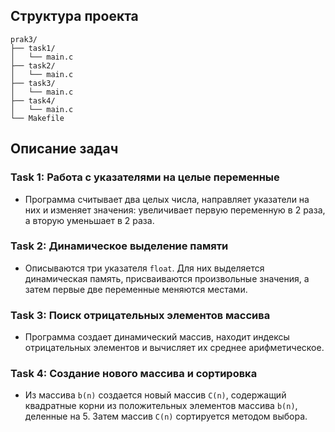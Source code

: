 ## Структура проекта
```
prak3/
├── task1/
│   └── main.c
├── task2/
│   └── main.c
├── task3/
│   └── main.c
├── task4/
│   └── main.c
└── Makefile
```

## Описание задач

### Task 1: Работа с указателями на целые переменные
- Программа считывает два целых числа, направляет указатели на них и изменяет значения: увеличивает первую переменную в 2 раза, а вторую уменьшает в 2 раза.

### Task 2: Динамическое выделение памяти
- Описываются три указателя `float`. Для них выделяется динамическая память, присваиваются произвольные значения, а затем первые две переменные меняются местами.

### Task 3: Поиск отрицательных элементов массива
- Программа создает динамический массив, находит индексы отрицательных элементов и вычисляет их среднее арифметическое.

### Task 4: Создание нового массива и сортировка
- Из массива `b(n)` создается новый массив `C(n)`, содержащий квадратные корни из положительных элементов массива `b(n)`, деленные на 5. Затем массив `C(n)` сортируется методом выбора.

